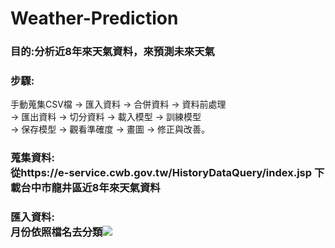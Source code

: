 # Weather-Prediction
### 目的:分析近8年來天氣資料，來預測未來天氣
### 步驟:<br>
手動蒐集CSV檔 → 匯入資料 → 合併資料 → 資料前處理 <br>
→ 匯出資料 → 切分資料 → 載入模型 → 訓練模型 <br>
→ 保存模型 → 觀看準確度 → 畫圖 → 修正與改善。<br>
### 蒐集資料:<br>從https://e-service.cwb.gov.tw/HistoryDataQuery/index.jsp 下載台中市龍井區近8年來天氣資料<br>
### 匯入資料:<br>月份依照檔名去分類![](https://imgur.com/uQj1fev)
